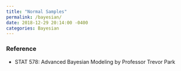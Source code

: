 ```yaml
---
title: "Normal Samples"
permalink: /bayesian/
date: 2018-12-29 20:14:00 -0400
categories: Bayesian
---
```



### Reference
- STAT 578: Advanced Bayesian Modeling by Professor Trevor Park